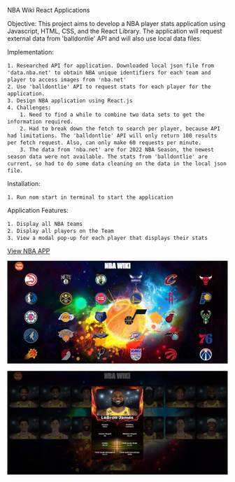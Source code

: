 NBA Wiki React Applications

Objective:
This project aims to develop a NBA player stats application using Javascript, HTML, CSS, and the React Library. The application will request external data from 'balldontlie' API and will also use local data files.

Implementation:

    1. Researched API for application. Downloaded local json file from 'data.nba.net' to obtain NBA unique identifiers for each team and player to access images from 'nba.net'
    2. Use 'balldontlie' API to request stats for each player for the application.
    3. Design NBA application using React.js
    4. Challenges:
        1. Need to find a while to combine two data sets to get the information required.
        2. Had to break down the fetch to search per player, because API had limitations. The 'balldontlie' API will only return 100 results per fetch request. Also, can only make 60 requests per minute.
        3. The data from 'nba.net' are for 2022 NBA Season, the newest season data were not available. The stats from 'balldontlie' are current, so had to do some data cleaning on the data in the local json file.

Installation:

    1. Run nom start in terminal to start the application

Application Features:

    1. Display all NBA teams
    2. Display all players on the Team
    3. View a modal pop-up for each player that displays their stats

[View NBA APP](https://master--tourmaline-bunny-66bbfc.netlify.app/)

![Title Screen](https://raw.githubusercontent.com/isaacdong88/NBA-PROFILE-APP/master/src/NBAWIKI.png)

![Mid Game Image](https://raw.githubusercontent.com/isaacdong88/NBA-PROFILE-APP/master/src/playerStats.png)
